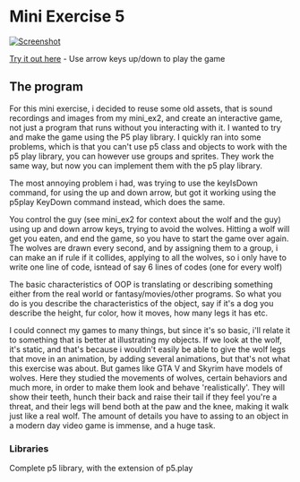 # Mini Exercise 5
[![Screenshot](https://raw.githubusercontent.com/jduust/mini-ex/master/mini_ex5/screenshot.PNG)](https://rawgit.com/jduust/mini-ex/master/mini_ex5/index.html)

[Try it out here](https://rawgit.com/jduust/mini-ex/master/mini_ex5/index.html) - Use arrow keys up/down to play the game

## The program
For this mini exercise, i decided to reuse some old assets, that is sound recordings and images from my mini_ex2, and create an interactive game, not just a program that runs without you interacting with it. I wanted to try and make the game using the P5 play library. I quickly ran into some problems, which is that you can't use p5 class and objects to work with the p5 play library, you can however use groups and sprites. They work the same way, but now you can implement them with the p5 play library.  

The most annoying problem i had, was trying to use the keyIsDown command, for using the up and down arrow, but got it working using the p5play KeyDown command instead, which does the same. 

You control the guy (see mini_ex2 for context about the wolf and the guy) using up and down arrow keys, trying to avoid the wolves. Hitting a wolf will get you eaten, and end the game, so you have to start the game over again. The wolves are drawn every second, and by assigning them to a group, i can make an if rule if it collides, applying to all the wolves, so i only have to write one line of code, isntead of say 6 lines of codes (one for every wolf)

The basic characteristics of OOP is translating or describing something either from the real world or fantasy/movies/other programs. So what you do is you describe the characteristics of the object, say if it's a dog you describe the height, fur color, how it moves, how many legs it has etc.

I could connect my games to many things, but since it's so basic, i'll relate it to something that is better at illustrating my objects. If we look at the wolf, it's static, and that's because i wouldn't easily be able to give the wolf legs that move in an animation, by adding several animations, but that's not what this exercise was about. But games like GTA V and Skyrim have models of wolves. Here they studied the movements of wolves, certain behaviors and much more, in order to make them look and behave 'realistically'. They will show their teeth, hunch their back and raise their tail if they feel you're a threat, and their legs will bend both at the paw and the knee, making it walk just like a real wolf. The amount of details you have to assing to an object in a modern day video game is immense, and a huge task.


### Libraries
Complete p5 library, with the extension of p5.play
